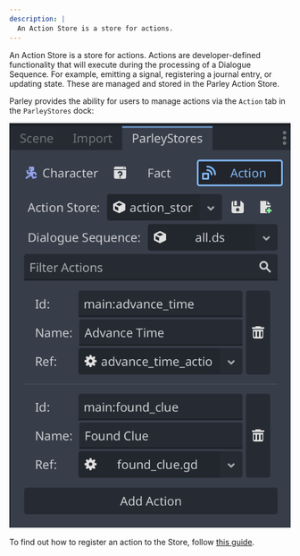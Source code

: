 ```yaml
---
description: |
  An Action Store is a store for actions.
---
```


An Action Store is a store for actions. Actions are developer-defined
functionality that will execute during the processing of a Dialogue Sequence.
For example, emitting a signal, registering a journal entry, or updating state.
These are managed and stored in the Parley Action Store.

Parley provides the ability for users to manage actions via the `Action` tab in
the `ParleyStores` dock:

![action-store](../../../www/static/docs/action-store/action-store.png)

To find out how to register an action to the Store, follow
[this guide](../getting-started/register-action.md).
